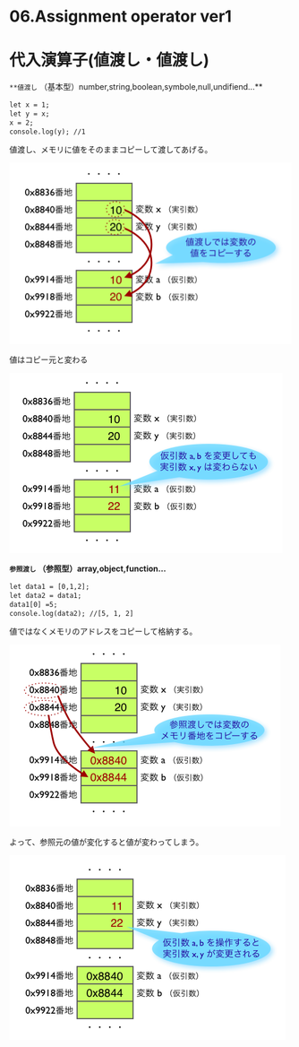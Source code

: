 # 06.Assignment operator ver1

# 代入演算子(値渡し・値渡し)

`**値渡し` （基本型）number,string,boolean,symbole,null,undifiend...\*\*

    let x = 1;
    let y = x;
    x = 2;
    console.log(y); //1

値渡し、メモリに値をそのままコピーして渡してあげる。

![06%20Assignment%20operator%20ver1/Untitled.png](06%20Assignment%20operator%20ver1/Untitled.png)

値はコピー元と変わる

![06%20Assignment%20operator%20ver1/Untitled%201.png](06%20Assignment%20operator%20ver1/Untitled%201.png)

**`参照渡し` （参照型）array,object,function...**

    let data1 = [0,1,2];
    let data2 = data1;
    data1[0] =5;
    console.log(data2); //[5, 1, 2]

値ではなくメモリのアドレスをコピーして格納する。

![06%20Assignment%20operator%20ver1/Untitled%202.png](06%20Assignment%20operator%20ver1/Untitled%202.png)

よって、参照元の値が変化すると値が変わってしまう。

![06%20Assignment%20operator%20ver1/Untitled%203.png](06%20Assignment%20operator%20ver1/Untitled%203.png)
